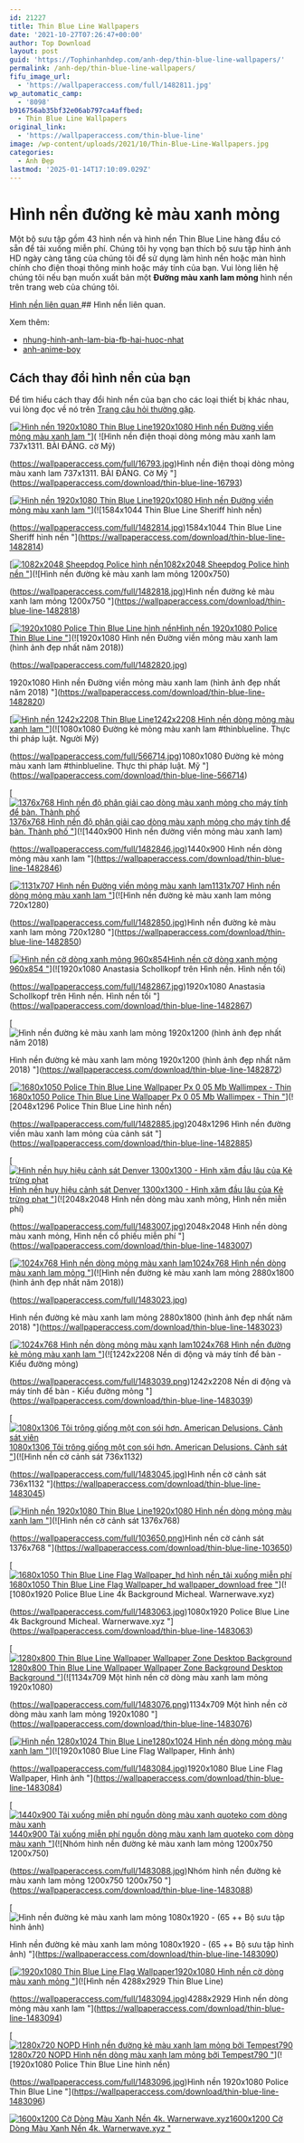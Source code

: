 ```yaml
---
id: 21227
title: Thin Blue Line Wallpapers
date: '2021-10-27T07:26:47+00:00'
author: Top Download
layout: post
guid: 'https://Tophinhanhdep.com/anh-dep/thin-blue-line-wallpapers/'
permalink: /anh-dep/thin-blue-line-wallpapers/
fifu_image_url:
  - 'https://wallpaperaccess.com/full/1482811.jpg'
wp_automatic_camp:
  - '8098'
b916756ab35bf32e06ab797ca4affbed:
  - Thin Blue Line Wallpapers
original_link:
  - 'https://wallpaperaccess.com/thin-blue-line'
image: /wp-content/uploads/2021/10/Thin-Blue-Line-Wallpapers.jpg
categories:
  - Ảnh Đẹp
lastmod: '2025-01-14T17:10:09.029Z'
---
```

# Hình nền đường kẻ màu xanh mỏng

Một bộ sưu tập gồm 43 hình nền và hình nền Thin Blue Line hàng đầu có sẵn để tải xuống miễn phí. Chúng tôi hy vọng bạn thích bộ sưu tập hình ảnh HD ngày càng tăng của chúng tôi để sử dụng làm hình nền hoặc màn hình chính cho điện thoại thông minh hoặc máy tính của bạn. Vui lòng liên hệ chúng tôi nếu bạn muốn xuất bản một **Đường màu xanh lam mỏng** hình nền trên trang web của chúng tôi.

[Hình nền liên quan ](#related) ## Hình nền liên quan.

   
 Xem thêm:

   
- [nhung-hinh-anh-lam-bia-fb-hai-huoc-nhat](https://tophinhanhdep.com/anh-bia/nhung-hinh-anh-lam-bia-fb-hai-huoc-nhat/)
- [anh-anime-boy](https://tophinhanhdep.com/anh-anime/anh-anime-boy/)

## Cách thay đổi hình nền của bạn

Để tìm hiểu cách thay đổi hình nền của bạn cho các loại thiết bị khác nhau, vui lòng đọc về nó trên [Trang câu hỏi thường gặp](https://tophinhanhdep.com/faq/).

  
[[![Hình nền 1920x1080 Thin Blue Line](https://wallpaperaccess.com/full/1482811.jpg)1920x1080 Hình nền Đường viền mỏng màu xanh lam "](https://wallpaperaccess.com/download/thin-blue-line-1482811)]( ![Hình nền điện thoại dòng mỏng màu xanh lam 737x1311.  BÀI ĐĂNG.  cờ Mỹ)

(https://wallpaperaccess.com/full/16793.jpg)Hình nền điện thoại dòng mỏng màu xanh lam 737x1311. BÀI ĐĂNG. Cờ Mỹ "](https://wallpaperaccess.com/download/thin-blue-line-16793)

[[![Hình nền 1920x1080 Thin Blue Line](https://wallpaperaccess.com/full/1482813.jpg)1920x1080 Hình nền Đường viền mỏng màu xanh lam "](https://wallpaperaccess.com/download/thin-blue-line-1482813)](![1584x1044 Thin Blue Line Sheriff hình nền)

(https://wallpaperaccess.com/full/1482814.jpg)1584x1044 Thin Blue Line Sheriff hình nền "](https://wallpaperaccess.com/download/thin-blue-line-1482814)

[[![1082x2048 Sheepdog Police hình nền](https://wallpaperaccess.com/full/927254.jpg)1082x2048 Sheepdog Police hình nền "](https://wallpaperaccess.com/download/thin-blue-line-927254)](![Hình nền đường kẻ màu xanh lam mỏng 1200x750)

(https://wallpaperaccess.com/full/1482818.jpg)Hình nền đường kẻ màu xanh lam mỏng 1200x750 "](https://wallpaperaccess.com/download/thin-blue-line-1482818)

[[![1920x1080 Police Thin Blue Line hình nền](https://wallpaperaccess.com/full/103563.jpg)Hình nền 1920x1080 Police Thin Blue Line "](https://wallpaperaccess.com/download/thin-blue-line-103563)](![1920x1080 Hình nền Đường viền mỏng màu xanh lam (hình ảnh đẹp nhất năm 2018))

(https://wallpaperaccess.com/full/1482820.jpg)

1920x1080 Hình nền Đường viền mỏng màu xanh lam (hình ảnh đẹp nhất năm 2018) "](https://wallpaperaccess.com/download/thin-blue-line-1482820)

[[![Hình nền 1242x2208 Thin Blue Line](https://wallpaperaccess.com/full/1482827.jpg)1242x2208 Hình nền dòng mỏng màu xanh lam "](https://wallpaperaccess.com/download/thin-blue-line-1482827)](![1080x1080 Đường kẻ mỏng màu xanh lam #thinblueline.  Thực thi pháp luật.  Người Mỹ)

(https://wallpaperaccess.com/full/566714.jpg)1080x1080 Đường kẻ mỏng màu xanh lam #thinblueline. Thực thi pháp luật. Mỹ "](https://wallpaperaccess.com/download/thin-blue-line-566714)

[[![1376x768 Hình nền độ phân giải cao dòng màu xanh mỏng cho máy tính để bàn.  Thành phố](https://wallpaperaccess.com/full/1482839.png)1376x768 Hình nền độ phân giải cao dòng màu xanh mỏng cho máy tính để bàn. Thành phố "](https://wallpaperaccess.com/download/thin-blue-line-1482839)](![1440x900 Hình nền đường viền mỏng màu xanh lam)

(https://wallpaperaccess.com/full/1482846.jpg)1440x900 Hình nền dòng mỏng màu xanh lam "](https://wallpaperaccess.com/download/thin-blue-line-1482846)

[[![1131x707 Hình nền Đường viền mỏng màu xanh lam](https://wallpaperaccess.com/full/1482849.jpg)1131x707 Hình nền dòng mỏng màu xanh lam "](https://wallpaperaccess.com/download/thin-blue-line-1482849)](![Hình nền đường kẻ màu xanh lam mỏng 720x1280)

(https://wallpaperaccess.com/full/1482850.jpg)Hình nền đường kẻ màu xanh lam mỏng 720x1280 "](https://wallpaperaccess.com/download/thin-blue-line-1482850)

 [[![Hình nền cờ dòng xanh mỏng 960x854](https://wallpaperaccess.com/full/1482866.jpg)Hình nền cờ dòng xanh mỏng 960x854 "](https://wallpaperaccess.com/download/thin-blue-line-1482866)](![1920x1080 Anastasia Schollkopf trên Hình nền.  Hình nền tối)

(https://wallpaperaccess.com/full/1482867.jpg)1920x1080 Anastasia Schollkopf trên Hình nền. Hình nền tối "](https://wallpaperaccess.com/download/thin-blue-line-1482867)

[![Hình nền đường kẻ màu xanh lam mỏng 1920x1200 (hình ảnh đẹp nhất năm 2018)](https://wallpaperaccess.com/full/1482872.jpg)

Hình nền đường kẻ màu xanh lam mỏng 1920x1200 (hình ảnh đẹp nhất năm 2018) "](https://wallpaperaccess.com/download/thin-blue-line-1482872)

[[![1680x1050 Police Thin Blue Line Wallpaper Px 0 05 Mb Wallimpex - Thin](https://wallpaperaccess.com/full/1482881.jpg)1680x1050 Police Thin Blue Line Wallpaper Px 0 05 Mb Wallimpex - Thin "](https://wallpaperaccess.com/download/thin-blue-line-1482881)](![2048x1296 Police Thin Blue Line hình nền)

(https://wallpaperaccess.com/full/1482885.jpg)2048x1296 Hình nền đường viền màu xanh lam mỏng của cảnh sát "](https://wallpaperaccess.com/download/thin-blue-line-1482885)

[[![Hình nền huy hiệu cảnh sát Denver 1300x1300 - Hình xăm đầu lâu của Kẻ trừng phạt](https://wallpaperaccess.com/full/1482895.jpg)Hình nền huy hiệu cảnh sát Denver 1300x1300 - Hình xăm đầu lâu của Kẻ trừng phạt "](https://wallpaperaccess.com/download/thin-blue-line-1482895)](![2048x2048 Hình nền dòng màu xanh mỏng, Hình nền miễn phí)

(https://wallpaperaccess.com/full/1483007.jpg)2048x2048 Hình nền dòng màu xanh mỏng, Hình nền cổ phiếu miễn phí "](https://wallpaperaccess.com/download/thin-blue-line-1483007)

[[![1024x768 Hình nền dòng mỏng màu xanh lam](https://wallpaperaccess.com/full/1483022.jpg)1024x768 Hình nền dòng màu xanh lam mỏng "](https://wallpaperaccess.com/download/thin-blue-line-1483022)](![Hình nền đường kẻ màu xanh lam mỏng 2880x1800 (hình ảnh đẹp nhất năm 2018))

(https://wallpaperaccess.com/full/1483023.jpg)

Hình nền đường kẻ màu xanh lam mỏng 2880x1800 (hình ảnh đẹp nhất năm 2018) "](https://wallpaperaccess.com/download/thin-blue-line-1483023)

[[![1024x768 Hình nền dòng mỏng màu xanh lam](https://wallpaperaccess.com/full/1483038.jpg)1024x768 Hình nền đường kẻ mỏng màu xanh lam "](https://wallpaperaccess.com/download/thin-blue-line-1483038)](![1242x2208 Nền di động và máy tính để bàn - Kiểu đường mỏng)

(https://wallpaperaccess.com/full/1483039.png)1242x2208 Nền di động và máy tính để bàn - Kiểu đường mỏng "](https://wallpaperaccess.com/download/thin-blue-line-1483039)

[[![1080x1306 Tôi trông giống một con sói hơn.  American Delusions.  Cảnh sát viên](https://wallpaperaccess.com/full/1483040.jpg)1080x1306 Tôi trông giống một con sói hơn. American Delusions. Cảnh sát "](https://wallpaperaccess.com/download/thin-blue-line-1483040)](![Hình nền cờ cảnh sát 736x1132)

(https://wallpaperaccess.com/full/1483045.jpg)Hình nền cờ cảnh sát 736x1132 "](https://wallpaperaccess.com/download/thin-blue-line-1483045)

[[![Hình nền 1920x1080 Thin Blue Line](https://wallpaperaccess.com/full/1483048.jpg)1920x1080 Hình nền dòng mỏng màu xanh lam "](https://wallpaperaccess.com/download/thin-blue-line-1483048)](![Hình nền cờ cảnh sát 1376x768)

(https://wallpaperaccess.com/full/103650.png)Hình nền cờ cảnh sát 1376x768 "](https://wallpaperaccess.com/download/thin-blue-line-103650)

[[![1680x1050 Thin Blue Line Flag Wallpaper_hd hình nền_tải xuống miễn phí](https://wallpaperaccess.com/full/1483056.jpg)1680x1050 Thin Blue Line Flag Wallpaper\_hd wallpaper\_download free "](https://wallpaperaccess.com/download/thin-blue-line-1483056)](![1080x1920 Police Blue Line 4k Background Micheal.  Warnerwave.xyz)

(https://wallpaperaccess.com/full/1483063.jpg)1080x1920 Police Blue Line 4k Background Micheal. Warnerwave.xyz "](https://wallpaperaccess.com/download/thin-blue-line-1483063)

[[![1280x800 Thin Blue Line Wallpaper Wallpaper Zone Desktop Background](https://wallpaperaccess.com/full/1483069.jpg)1280x800 Thin Blue Line Wallpaper Wallpaper Zone Background Desktop Background "](https://wallpaperaccess.com/download/thin-blue-line-1483069)](![1134x709 Một hình nền cờ dòng màu xanh lam mỏng 1920x1080)

(https://wallpaperaccess.com/full/1483076.png)1134x709 Một hình nền cờ dòng màu xanh lam mỏng 1920x1080 "](https://wallpaperaccess.com/download/thin-blue-line-1483076)

[[![Hình nền 1280x1024 Thin Blue Line](https://wallpaperaccess.com/full/1483080.jpg)1280x1024 Hình nền dòng mỏng màu xanh lam "](https://wallpaperaccess.com/download/thin-blue-line-1483080)](![1920x1080 Blue Line Flag Wallpaper, Hình ảnh)

(https://wallpaperaccess.com/full/1483084.jpg)1920x1080 Blue Line Flag Wallpaper, Hình ảnh "](https://wallpaperaccess.com/download/thin-blue-line-1483084)

[[![1440x900 Tải xuống miễn phí nguồn dòng màu xanh quoteko com dòng màu xanh](https://wallpaperaccess.com/full/1483087.jpg)1440x900 Tải xuống miễn phí nguồn dòng màu xanh lam quoteko com dòng màu xanh "](https://wallpaperaccess.com/download/thin-blue-line-1483087)](![Nhóm hình nền đường kẻ màu xanh lam mỏng 1200x750 1200x750)

(https://wallpaperaccess.com/full/1483088.jpg)Nhóm hình nền đường kẻ màu xanh lam mỏng 1200x750 1200x750 "](https://wallpaperaccess.com/download/thin-blue-line-1483088)

[![Hình nền đường kẻ màu xanh lam mỏng 1080x1920 - (65 ++ Bộ sưu tập hình ảnh)](https://wallpaperaccess.com/full/1483090.jpg)

Hình nền đường kẻ màu xanh lam mỏng 1080x1920 - (65 ++ Bộ sưu tập hình ảnh) "](https://wallpaperaccess.com/download/thin-blue-line-1483090)

[[![1920x1080 Thin Blue Line Flag Wallpaper](https://wallpaperaccess.com/full/1483093.png)1920x1080 Hình nền cờ dòng màu xanh mỏng "](https://wallpaperaccess.com/download/thin-blue-line-1483093)](![Hình nền 4288x2929 Thin Blue Line)

(https://wallpaperaccess.com/full/1483094.jpg)4288x2929 Hình nền dòng mỏng màu xanh lam "](https://wallpaperaccess.com/download/thin-blue-line-1483094)

[[![1280x720 NOPD Hình nền đường kẻ màu xanh lam mỏng bởi Tempest790](https://wallpaperaccess.com/full/1483095.jpg)1280x720 NOPD Hình nền dòng màu xanh lam mỏng bởi Tempest790 "](https://wallpaperaccess.com/download/thin-blue-line-1483095)](![1920x1080 Police Thin Blue Line hình nền)

(https://wallpaperaccess.com/full/1483096.jpg)Hình nền 1920x1080 Police Thin Blue Line "](https://wallpaperaccess.com/download/thin-blue-line-1483096)

[![1600x1200 Cờ ​​Dòng Màu Xanh Nền 4k.  Warnerwave.xyz](https://wallpaperaccess.com/full/1483097.jpg)1600x1200 Cờ ​​Dòng Màu Xanh Nền 4k. Warnerwave.xyz "](https://wallpaperaccess.com/download/thin-blue-line-1483097)
